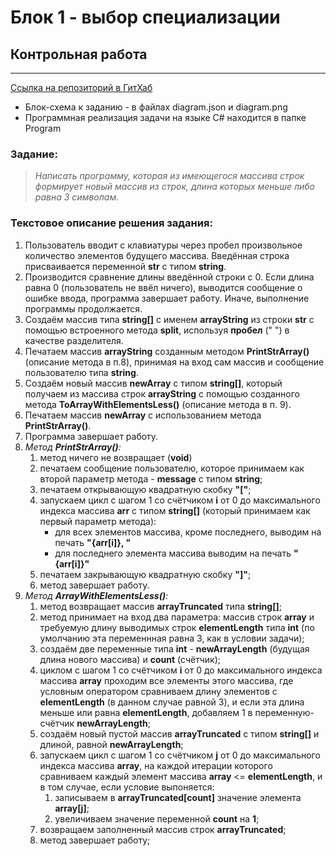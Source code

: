# Блок 1 - выбор специализации

## Контрольная работа

***

[Ссылка на репозиторий в ГитХаб](https://github.com/ScherbakovAV/Test_work1.git "Контрольная работа к блоку 1")

* Блок-схема к заданию - в файлах diagram.json и diagram.png
* Программная реализация задачи на языке C# находится в папке Program

### **Задание:**

> *Написать программу, которая из имеющегося массива строк формирует
новый массив из строк, длина которых меньше либо равна 3 символам.*
### **Текстовое описание решения задания**:

1. Пользователь вводит с клавиатуры через пробел произвольное количество элементов будущего массива. Введённая строка присваивается переменной **str** с типом **string**.
2. Производится сравнение длины введённой строки с 0. Если длина равна 0 (пользователь не ввёл ничего), выводится сообщение о ошибке ввода, программа завершает работу. Иначе, выполнение программы продолжается.
3. Создаём массив типа **string[]** с именем **arrayString** из строки **str** с помощью встроенного метода **split**, используя **пробел** (" ") в качестве разделителя.
4. Печатаем массив **arrayString** созданным методом **PrintStrArray()** (описание метода в п.8), принимая на вход сам массив и сообщение пользователю типа **string**.
5. Создаём новый массив **newArray** с типом **string[]**, который получаем из массива строк **arrayString** с помощью созданного метода **ToArrayWithElementsLess()** (описание метода в п. 9).
6. Печатаем массив **newArray** с использованием метода **PrintStrArray()**.
7. Программа завершает работу.
8. *Метод **PrintStrArray()**:*
    1. метод ничего не возвращает (**void**)
    2. печатаем сообщение пользователю, которое принимаем как второй параметр метода - **message** с типом **string**;
    3. печатаем открывающую квадратную скобку **"["**; 
    4. запускаем цикл с шагом 1 со счётчиком **i** от 0 до максимального индекса массива **arr** с типом **string[]** (который принимаем как первый параметр метода):
        * для всех элементов массива, кроме последнего, выводим на печать **"{arr[i]}, "**
        * для последнего элемента массива выводим на печать **"{arr[i]}"**
    5. печатаем закрывающую квадратную скобку **"]"**;
    6. метод завершает работу.
9. *Метод **ArrayWithElementsLess()**:*
    1. метод возвращает массив **arrayTruncated** типа **string[]**;
    2. метод принимает на вход два параметра: массив строк **array** и требуемую длину выводимых строк **elementLength** типа **int** (по умолчанию эта переменнная равна 3, как в условии задачи);
    3. создаём две переменные типа **int** - **newArrayLength** (будущая длина нового массива) и **count** (счётчик);
    4. циклом с шагом 1 со счётчиком **i** от 0 до  максимального индекса массива **array** проходим все элементы этого массива, где условным оператором сравниваем длину элементов с **elementLength** (в данном случае равной 3), и если эта длина меньше или равна **elementLength**, добавляем 1 в переменную-счётчик **newArrayLength**;
    5. создаём новый пустой массив **arrayTruncated** с типом **string[]** и длиной, равной **newArrayLength**;
    6. запускаем цикл с шагом 1 со счётчиком **j** от 0 до  максимального индекса массива **array**, на каждой итерации которого сравниваем каждый элемент массива **array** <= **elementLength**, и в том случае, если условие выпоняется:
        1. записываем в **arrayTruncated[count]** значение элемента **array[j]**;
        2. увеличиваем значение переменной **count** на **1**;
    7. возвращаем заполненный массив строк **arrayTruncated**;
    8. метод завершает работу;

 



